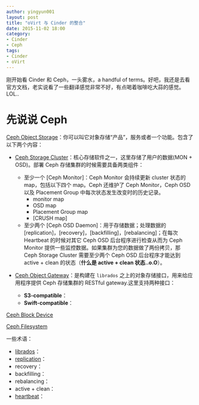 ```yaml
---
author: yingyun001
layout: post
title: "oVirt 与 Cinder 的整合"
date: 2015-11-02 18:00
category: 
- Cinder
- Ceph
tags:
- Cinder
- oVirt
---
```


刚开始看 Cinder 和 Ceph，一头雾水，a handful of terms。好吧，我还是去看官方文档，老实说看了一些翻译感觉非常不好，有点喝着咖啡吃大蒜的感觉。LOL..

# 先说说 Ceph

[Ceph Object Storage](http://docs.ceph.com/docs/master/glossary/#term-ceph-object-storage)：你可以叫它对象存储“产品”，服务或者一个功能。包含了以下两个内容：

* [Ceph Storage Cluster]()：核心存储软件之一，这里存储了用户的数据(MON + OSD)。部署 Ceph 存储集群的时候需要具备两类组件：
   * 至少一个 [Ceph Monitor]：Ceph Monitor 会持续更新 cluster 状态的 map，包括以下四个 map。Ceph 还维护了 Ceph Monitor，Ceph OSD 以及 Placement Group 中每次状态发生改变时的历史记录。
      * monitor map
      * OSD map
      * Placement Group map
      * [CRUSH map]
   * 至少两个 [Ceph OSD Daemon]：用于存储数据；处理数据的 [replication]，[recovery]，[backfilling]，[rebalancing]；在每次 Heartbeat 的时候对其它 Ceph OSD 后台程序进行检查从而为 Ceph Monitor 提供一些监控数据。如果集群为您的数据做了两份拷贝，那 Ceph Storage Cluster 需要至少两个 Ceph OSD 后台程序才能达到 active + clean 的状态（**什么是 active + clean 状态..o.O**）。

* [Ceph Object Gateway](http://docs.ceph.com/docs/master/radosgw/)：是构建在 `librados` 之上的对象存储接口，用来给应用程序提供 Ceph 存储集群的 RESTful gateway.这里支持两种接口：
   * **S3-compatible**：
   * **Swift-compatible**： 


[Ceph Block Device](http://docs.ceph.com/docs/master/rbd/rbd/)

[Ceph Filesystem](http://docs.ceph.com/docs/master/cephfs/)

一些术语：

* [librados](http://docs.ceph.com/docs/giant/rados/api/librados-intro/)： 
* [replication](https://en.wikipedia.org/wiki/Replication_(computing))：
* recovery：
* backfilling：
* rebalancing：
* active + clean：
* [heartbeat](http://linux-ha.org/wiki/Heartbeat)：
